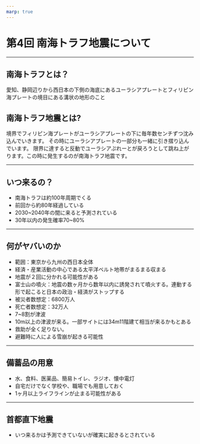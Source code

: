 ```yaml
---
marp: true
---
```


# 第4回 南海トラフ地震について

---

## 南海トラフとは？

愛知、静岡辺りから西日本の下側の海底にあるユーラシアプレートとフィリピン海プレートの境目にある溝状の地形のこと

## 南海トラフ地震とは?

境界でフィリピン海プレートがユーラシアプレートの下に毎年数センチずつ沈み込んでいきます。
その時にユーラシアプレートの一部分も一緒に引き摺り込んでいます。
限界に達すると反動でユーラシアぷれーとが戻ろうとして跳ね上がります。この時に発生するのが南海トラフ地震です。

---

## いつ来るの？

- 南海トラフは約100年周期でくる
- 前回から約80年経過している
- 2030~2040年の間に来ると予測されている
- 30年以内の発生確率70~80%


--- 

## 何がヤバいのか

- 範囲：東京から九州の西日本全体
- 経済・産業活動の中心である太平洋ベルト地帯がまるまる収まる
- 地震が２回に分かれる可能性がある
- 富士山の噴火：地震の数ヶ月から数年以内に誘発されて噴火する。連動する形で起こると日本の政治・経済がストップする
- 被災者数想定：6800万人
- 死亡者数想定：32万人
- 7~8割が津波
- 10m以上の津波が来る。一部サイトには34m11階建て相当が来るかもとある
- 救助が全く足りない。
- 避難時に人による雪崩が起きる可能性

---

## 備蓄品の用意

- 水、食料、医薬品、簡易トイレ、ラジオ、懐中電灯
- 自宅だけでなく学校や、職場でも用意しておく
- 1ヶ月以上ライフラインが止まる可能性がある

---

## 首都直下地震

- いつ来るかは予測できていないが確実に起きるとされている
